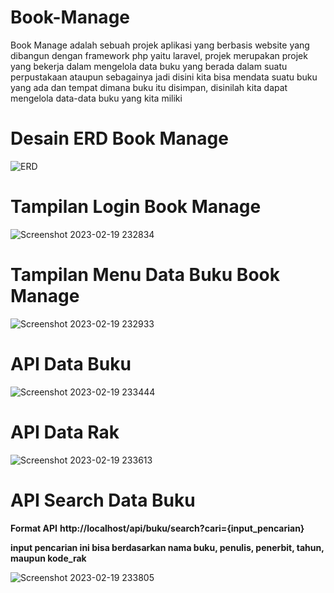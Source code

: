 # Book-Manage

Book Manage adalah sebuah projek aplikasi yang berbasis website yang dibangun dengan framework php yaitu laravel, projek merupakan projek yang bekerja dalam mengelola
data buku yang berada dalam suatu perpustakaan ataupun sebagainya 
jadi disini kita bisa mendata suatu buku yang ada dan tempat dimana buku itu disimpan, disinilah kita dapat mengelola data-data buku yang kita miliki

# Desain ERD Book Manage

![ERD](https://user-images.githubusercontent.com/107160974/219961104-33e526a9-c885-47ec-b4ff-1e5e91fcb096.jpg)

# Tampilan Login Book Manage

![Screenshot 2023-02-19 232834](https://user-images.githubusercontent.com/107160974/219961299-4a1bb1e9-5f51-468c-b26e-c8e2a71f6892.png)

# Tampilan Menu Data Buku Book Manage

![Screenshot 2023-02-19 232933](https://user-images.githubusercontent.com/107160974/219961248-93e8ed29-dd9f-4ff9-b146-9047723f68a9.png)

# API Data Buku

![Screenshot 2023-02-19 233444](https://user-images.githubusercontent.com/107160974/219961533-e59cda1a-e575-427c-a4af-7fc1fda5d52a.png)

# API Data Rak

![Screenshot 2023-02-19 233613](https://user-images.githubusercontent.com/107160974/219961611-36816265-91e3-4840-9388-b88f145fd2bd.png)

# API Search Data Buku

**Format API**
**http://localhost/api/buku/search?cari={input_pencarian}**

**input pencarian ini bisa berdasarkan nama buku, penulis, penerbit, tahun, maupun kode_rak**

![Screenshot 2023-02-19 233805](https://user-images.githubusercontent.com/107160974/219961705-2a3e8654-e73f-42dc-a3a7-1b2808d04a4f.png)
